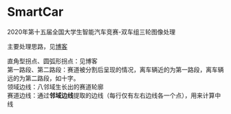 # SmartCar
2020年第十五届全国大学生智能汽车竞赛-双车组三轮图像处理

主要处理思路，见[博客](https://blog.csdn.net/LeviKing98/article/details/107902795?ops_request_misc=%257B%2522request%255Fid%2522%253A%2522167065575916782395379574%2522%252C%2522scm%2522%253A%252220140713.130102334.pc%255Fall.%2522%257D&request_id=167065575916782395379574&biz_id=0&utm_medium=distribute.pc_search_result.none-task-blog-2~all~first_rank_ecpm_v1~rank_v31_ecpm-1-107902795-null-null.142^v68^control,201^v4^add_ask,213^v2^t3_control2&utm_term=%E7%AC%AC%E5%8D%81%E4%BA%94%E5%B1%8A%E5%85%A8%E5%9B%BD%E5%A4%A7%E5%AD%A6%E7%94%9F%E6%99%BA%E8%83%BD%E6%B1%BD%E8%BD%A6%E7%AB%9E%E8%B5%9B-%E5%8F%8C%E8%BD%A6%E7%BB%84%E4%B8%89%E8%BD%AE%E5%9B%BE%E5%83%8F%E5%A4%84%E7%90%86%E6%80%BB%E7%BB%93%EF%BC%88%E5%B7%B2%E5%BC%80%E6%BA%90%EF%BC%89&spm=1018.2226.3001.4187)  

直角型拐点、圆弧形拐点：见博客  
第一路段、第二路段：赛道被分割后呈现的情况，离车辆近的为第一路段，离车辆远的为第二路段，如十字。  
领域边线：八邻域生长出的赛道轮廓  
赛道边线：通过**邻域边线**提取的边线（每行仅有左右边线各一个点），用来计算中线
